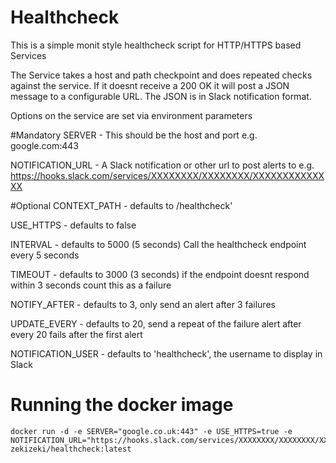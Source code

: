 # Healthcheck
This is a simple monit style healthcheck script for HTTP/HTTPS based Services

The Service takes a host and path checkpoint and does repeated checks against the service. If it doesnt receive a 200 OK it will post a JSON 
message to a configurable URL. The JSON is in Slack notification format.

Options on the service are set via environment parameters

#Mandatory
SERVER - This should be the host and port  e.g.   google.com:443

NOTIFICATION_URL - A Slack notification or other url to post alerts to e.g. https://hooks.slack.com/services/XXXXXXXX/XXXXXXXX/XXXXXXXXXXXXXX

#Optional
CONTEXT_PATH -  defaults to /healthcheck'

USE_HTTPS -  defaults to false

INTERVAL -  defaults to 5000 (5 seconds)  Call the healthcheck endpoint every 5 seconds

TIMEOUT - defaults to 3000 (3 seconds) if the endpoint doesnt respond within 3 seconds count this as a failure

NOTIFY_AFTER - defaults to 3, only send an alert after 3 failures

UPDATE_EVERY - defaults to 20, send a repeat of the failure alert after every 20 fails after the first alert

NOTIFICATION_USER - defaults to 'healthcheck', the username to display in Slack

# Running the docker image

```
docker run -d -e SERVER="google.co.uk:443" -e USE_HTTPS=true -e NOTIFICATION_URL="https://hooks.slack.com/services/XXXXXXXX/XXXXXXXX/XXXXXXXXXXXXXX" zekizeki/healthcheck:latest
```
